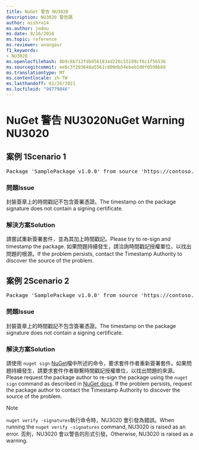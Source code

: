 ```yaml
---
title: NuGet 警告 NU3020
description: NU3020 警告碼
author: mishra14
ms.author: jodou
ms.date: 8/16/2018
ms.topic: reference
ms.reviewer: anangaur
f1_keywords:
- NU3020
ms.openlocfilehash: 8b9c8b712fdb956183ad226c55199cf6c1f56536
ms.sourcegitcommit: ee6c3f203648a5561c809db54ebeb1d0f0598b68
ms.translationtype: MT
ms.contentlocale: zh-TW
ms.lasthandoff: 01/26/2021
ms.locfileid: "98779846"
---
```

# <a name="nuget-warning-nu3020"></a><span data-ttu-id="72c66-103">NuGet 警告 NU3020</span><span class="sxs-lookup"><span data-stu-id="72c66-103">NuGet Warning NU3020</span></span>

## <a name="scenario-1"></a><span data-ttu-id="72c66-104">案例 1</span><span class="sxs-lookup"><span data-stu-id="72c66-104">Scenario 1</span></span>

<pre>Package 'SamplePackage v1.0.0' from source 'https://contoso.com/index.json': The timestamp does not have a signing certificate.</pre>

### <a name="issue"></a><span data-ttu-id="72c66-105">問題</span><span class="sxs-lookup"><span data-stu-id="72c66-105">Issue</span></span>

<span data-ttu-id="72c66-106">封裝簽章上的時間戳記不包含簽署憑證。</span><span class="sxs-lookup"><span data-stu-id="72c66-106">The timestamp on the package signature does not contain a signing certificate.</span></span>


### <a name="solution"></a><span data-ttu-id="72c66-107">解決方案</span><span class="sxs-lookup"><span data-stu-id="72c66-107">Solution</span></span>

<span data-ttu-id="72c66-108">請嘗試重新簽署套件，並為其加上時間戳記。</span><span class="sxs-lookup"><span data-stu-id="72c66-108">Please try to re-sign and timestamp the package.</span></span> <span data-ttu-id="72c66-109">如果問題持續發生，請洽詢時間戳記授權單位，以找出問題的根源。</span><span class="sxs-lookup"><span data-stu-id="72c66-109">If the problem persists, contact the Timestamp Authority to discover the source of the problem.</span></span>



## <a name="scenario-2"></a><span data-ttu-id="72c66-110">案例 2</span><span class="sxs-lookup"><span data-stu-id="72c66-110">Scenario 2</span></span>

<pre>Package 'SamplePackage v1.0.0' from source 'https://contoso.com/index.json': The primary signature's timestamp does not have a signing certificate.</pre>

### <a name="issue"></a><span data-ttu-id="72c66-111">問題</span><span class="sxs-lookup"><span data-stu-id="72c66-111">Issue</span></span>

<span data-ttu-id="72c66-112">封裝簽章上的時間戳記不包含簽署憑證。</span><span class="sxs-lookup"><span data-stu-id="72c66-112">The timestamp on the package signature does not contain a signing certificate.</span></span>


### <a name="solution"></a><span data-ttu-id="72c66-113">解決方案</span><span class="sxs-lookup"><span data-stu-id="72c66-113">Solution</span></span>

<span data-ttu-id="72c66-114">請使用 `nuget sign` [NuGet](../../create-packages/sign-a-package.md)檔中所述的命令，要求套件作者重新簽署套件。如果問題持續發生，請要求套件作者聯繫時間戳記授權單位，以找出問題的來源。</span><span class="sxs-lookup"><span data-stu-id="72c66-114">Please request the package author to re-sign the package using the `nuget sign` command as described in [NuGet docs](../../create-packages/sign-a-package.md). If the problem persists, request the package author to contact the Timestamp Authority to discover the source of the problem.</span></span>


> [!Note]
> <span data-ttu-id="72c66-115">`nuget verify -signatures`執行命令時，NU3020 會引發為錯誤。</span><span class="sxs-lookup"><span data-stu-id="72c66-115">When running the `nuget verify -signatures` command, NU3020 is raised as an error.</span></span> <span data-ttu-id="72c66-116">否則，NU3020 會以警告的形式引發。</span><span class="sxs-lookup"><span data-stu-id="72c66-116">Otherwise, NU3020 is raised as a warning.</span></span>
